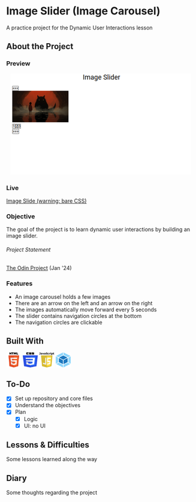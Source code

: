 # Image Slider (Image Carousel)

A practice project for the Dynamic User Interactions lesson

## About the Project

### Preview

<div align='center'>
    <img src='./README/project-preview.png'>
</div>

### Live

<a href='https://erreurdesyntaxe.github.io/full-stack-carousel/'>Image Slide (warning: bare CSS)</a>

### Objective

The goal of the project is to learn dynamic user interactions by building an
image slider.

###### Project Statement

<a href='https://www.theodinproject.com/lessons/node-path-javascript-dynamic-user-interface-interactions'>The Odin Project</a> (Jan '24)

### Features

- An image carousel holds a few images
- There are an arrow on the left and an arrow on the right
- The images automatically move forward every 5 seconds
- The slider contains navigation circles at the bottom
- The navigation circles are clickable

## Built With

<img src='./README/html5-logo.svg' style='width:40px; height: 40px' >
<img src='./README/css3-logo.svg' style='width:40px; height: 40px' >
<img src='./README/javascript-logo.svg' style='width:40px; height: 40px' >
<img src='./README/webpack-logo.svg' style='width:40px; height: 40px' >

## To-Do

- [x] Set up repository and core files
- [x] Understand the objectives
- [x] Plan
  - [x] Logic
  - [x] UI: no UI

## Lessons & Difficulties

Some lessons learned along the way

## Diary

Some thoughts regarding the project
